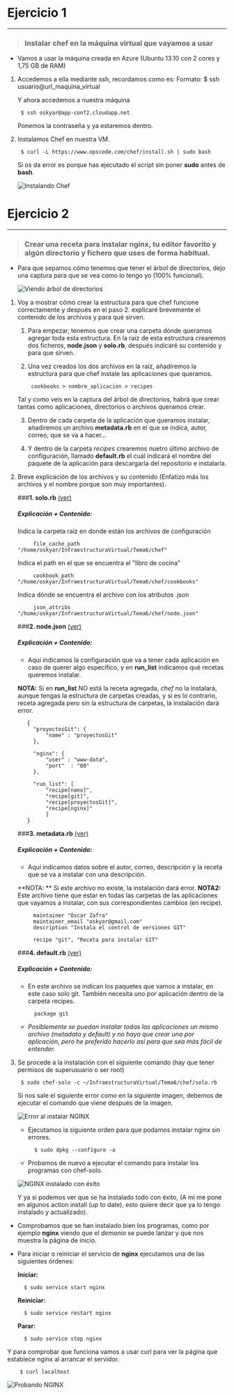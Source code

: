 # Ejercicio 1
-------------

> ### Instalar chef en la máquina virtual que vayamos a usar

* Vamos a usar la máquina creada en Azure (Ubuntu 13.10 con 2 cores y 1,75 GB de RAM)
1. Accedemos a ella mediante ssh, recordamos como es:
	Formato:
		$ ssh usuario@url_maquina_virtual

	Y ahora accedemos a nuestra máquina
        
        $ ssh oskyar@app-conf2.cloudapp.net

	Ponemos la contraseña y ya estaremos dentro.

2. Instalamos Chef en nuestra VM.

		$ curl -L https://www.opscode.com/chef/install.sh | sudo bash

     Si os da error es porque has ejecutado el script sin poner **sudo** antes de **bash**.

	![Instalando Chef](https://raw.github.com/oskyar/InfraestructuraVirtual/master/Tema6/img/Ej1-InstalandoChef.png)

# Ejercicio 2
-------------
> ### Crear una receta para instalar nginx, tu editor favorito y algún directorio y fichero que uses de forma habitual.

* Para que sepamos cómo tenemos que tener el árbol de directorios, dejo una captura para que se vea como lo tengo yo (100% funcional).

	![Viendo árbol de directorios](https://raw.github.com/oskyar/InfraestructuraVirtual/master/Tema6/img/Ej2-1.ArbolDeDirectorios.png)

1. Voy a mostrar cómo crear la estructura para que chef funcione correctamente y después en el paso 2. explicaré brevemente el contenido de los archivos y para qué sirven.

	1. Para empezar, tenemos que crear una carpeta dónde queramos agregar toda esta estructura. En la raíz de esta estructura crearemos dos ficheros, **node.json** y **solo.rb**, después indicaré su contenido y para que sirven.

	2. Una vez creados los dos archivos en la raíz, añadiremos la estructura para que chef instale las aplicaciones que queramos.

    		cookbooks > nombre_aplicacion > recipes

	Tal y como veis en la captura del árbol de directorios, habrá que crear tantas como aplicaciones, directorios o archivos queramos crear.

    3. Dentro de cada carpeta de la aplicación que queramos instalar, añadiremos un archivo **metadata.rb** en el que se indica, autor, correo, que se va a hacer...

    4. Y dentro de la carpeta *recipes* crearemos nuetro último archivo de configuración, llamado **default.rb** el cuál indicará el nombre del paquete de la aplicación para descargarla del repositorio e instalarla.

2. Breve explicación de los archivos y su contenido (Enfatizo más los archivos y el nombre porque son muy importantes).

	###**1. solo.rb**  [(ver)](https://github.com/oskyar/InfraestructuraVirtual/blob/master/Tema6/chef/solo.rb)
	##### Explicación + Contenido:
	Indica la carpeta raíz en donde están los archivos de configuración

    		file_cache_path "/home/oskyar/InfraestructuraVirtual/Tema6/chef"

    Indica el path en el que se encuentra el "libro de cocina"

    		cookbook_path "/home/oskyar/InfraestructuraVirtual/Tema6/chef/cookbooks"

    Indica dónde se encuentra el archivo con los atributos .json

            json_attribs "/home/oskyar/InfraestructuraVirtual/Tema6/chef/node.json"

    ###**2. node.json**  [(ver)](https://github.com/oskyar/InfraestructuraVirtual/blob/master/Tema6/chef/node.json)
    ##### Explicación + Contenido:
	* Aquí indicamos la configuración que va a tener cada aplicación en caso de querer algo específico, y en **run_list** indicamos qué recetas queremos instalar.

    **NOTA:** Si en **run_list**  NO está la receta agregada, *chef* no la instalará, aunque tengas la estructura de carpetas creadas, y si es lo contrario, receta agregada pero sin la estructura de carpetas, la instalación dará error.

          {
            "proyectosGit": {
            	"name" : "proyectosGit"
            },

			"nginx": {
				"user" : "www-data",
				"port"	: "80"
            },

			"run_list": [
                "recipe[nano]",
                "recipe[git]",
                "recipe[proyectosGit]",
                "recipe[nginx]"
                ]
          }

 	###**3. metadata.rb**  [(ver)](https://github.com/oskyar/InfraestructuraVirtual/blob/master/Tema6/chef/cookbooks/git/metadata.rb)
	##### Explicación + Contenido:
	* Aquí indicamos datos sobre el autor, correo, descripción y la receta que se va a instalar con una descripción.

    **NOTA: ** Si este archivo no existe, la instalación dará error.
    **NOTA2:** Este archivo tiene que estar en todas las carpetas de las aplicaciones que vayamos a instalar, con sus correspondientes cambios (en recipe).

            maintainer "Óscar Zafra"
            maintainer_email "oskyar@gmail.com"
            description "Instala el control de versiones GIT"

            recipe "git", "Receta para instalar GIT"

 	###**4. default.rb**  [(ver)](https://github.com/oskyar/InfraestructuraVirtual/blob/master/Tema6/chef/cookbooks/git/recipes/default.rb)
	##### Explicación + Contenido:
	* En este archivo se indican los paquetes que vamos a instalar, en este caso solo git. También necesita uno por aplicación dentro de la carpeta recipes.

    		package git

	* _*Posiblemente se puedan instalar todas las aplicaciones un mismo archivo (metadata y default) y no haya que crear una por aplicación, pero he preferido hacerlo así para que sea más fácil de entender.*_

3. Se procede a la instalación con el siguiente comando (hay que tener permisos de superusuario o ser root)

		$ sudo chef-solo -c ~/InfraestructuraVirtual/Tema6/chef/solo.rb

    Si nos sale el siguiente error como en la siguiente imagen, debemos de ejecutar el comando que viene después de la imagen.

	![Error al instalar NGINX](https://raw.github.com/oskyar/InfraestructuraVirtual/master/Tema6/img/Ej2-2.ErrorInstalandoNginx.png)

	* Ejecutamos la siguiente orden para que podamos instalar nginx sin errores.

    		$ sudo dpkg --configure -a

	* Probamos de nuevo a ejecutar el comando para instalar los programas con chef-solo.

	![NGINX instalado con éxito](https://raw.github.com/oskyar/InfraestructuraVirtual/master/Tema6/img/Ej2-3.NginxInstalado.png)

	Y ya si podemos ver que se ha instalado todo con éxito, (A mi me pone en algunos action install (up to date), esto quiere decir que ya lo tengo instalado y actualizado).

* Comprobamos que se han instalado bien los programas, como por ejemplo **nginx** viendo que el *demonio* se puede lanzar y que nos muestra la página de inicio.

* Para iniciar o reiniciar el servicio de **nginx** ejecutamos una de las siguientes órdenes:

    **Iniciar:**
    
    	$ sudo service start nginx
    
    **Reiniciar:**
	
		$ sudo service restart nginx
	
	**Parar:**
    
    	$ sudo service stop nginx

Y para comprobar que funciona vamos a usar curl para ver la página que establece nginx al arrancar el servidor.

		$ curl localhost

![Probando NGINX](https://raw.github.com/oskyar/InfraestructuraVirtual/master/Tema6/img/Ej2-4.ProbandoNginx.png)

